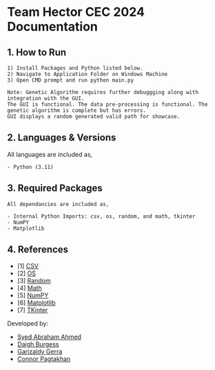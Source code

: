 # Team Hector CEC 2024 Documentation

## 1. How to Run
    1) Install Packages and Python listed below. 
    2) Navigate to Application Folder on Windows Machine 
    3) Open CMD prompt and run python main.py

    Note: Genetic Algorithm requires further debuggging along with integration with the GUI. 
    The GUI is functional. The data pre-processing is functional. The genetic algorithm is complete but has errors.
    GUI displays a random generated valid path for showcase.

## 2. Languages & Versions
All languages are included as,

    - Python (3.11)
    
## 3. Required Packages

    All dependancies are included as,

    - Internal Python Imports: csv, os, random, and math, tkinter
    - NumPY
    - Matplotlib

## 4. References

 - [1] [CSV](https://docs.python.org/3/library/csv.html#module-csv)
 - [2] [OS](https://docs.python.org/3/library/os.html)
 - [3] [Random](https://docs.python.org/3/library/random.html)
 - [4] [Math](https://docs.python.org/3/library/math.html)
 - [5] [NumPY](https://numpy.org/doc/stable/user/basics.html)
 - [6] [Matplotlib](https://matplotlib.org/stable/users/index)
 - [7] [TKinter](https://docs.python.org/3/library/tkinter.html)

Developed by:
- [Syed Abraham Ahmed](https://www.linkedin.com/in/syed-abraham-ahmed/) 
- [Daigh Burgess](https://www.linkedin.com/in/daigh-burgess/)
- [Garizaldy Gerra](https://www.linkedin.com/in/garizaldygerra/)
- [Connor Pagtakhan](https://www.linkedin.com/in/connor-pagtakhan-5a617b206/) 



